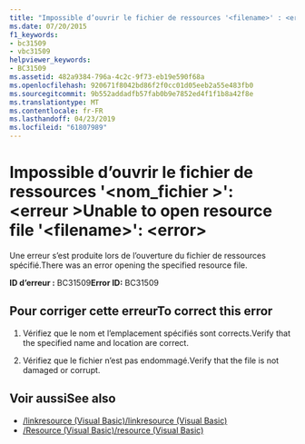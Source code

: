 ```yaml
---
title: "Impossible d’ouvrir le fichier de ressources '<filename>' : <error>"
ms.date: 07/20/2015
f1_keywords:
- bc31509
- vbc31509
helpviewer_keywords:
- BC31509
ms.assetid: 482a9384-796a-4c2c-9f73-eb19e590f68a
ms.openlocfilehash: 920671f8042bd86f2f0cc01d05eeb2a55e483fb0
ms.sourcegitcommit: 9b552addadfb57fab0b9e7852ed4f1f1b8a42f8e
ms.translationtype: MT
ms.contentlocale: fr-FR
ms.lasthandoff: 04/23/2019
ms.locfileid: "61807989"
---
```

# <a name="unable-to-open-resource-file-filename-error"></a><span data-ttu-id="44d37-102">Impossible d’ouvrir le fichier de ressources '\<nom_fichier >': \<erreur ></span><span class="sxs-lookup"><span data-stu-id="44d37-102">Unable to open resource file '\<filename>': \<error></span></span>
<span data-ttu-id="44d37-103">Une erreur s’est produite lors de l’ouverture du fichier de ressources spécifié.</span><span class="sxs-lookup"><span data-stu-id="44d37-103">There was an error opening the specified resource file.</span></span>  
  
 <span data-ttu-id="44d37-104">**ID d’erreur :** BC31509</span><span class="sxs-lookup"><span data-stu-id="44d37-104">**Error ID:** BC31509</span></span>  
  
## <a name="to-correct-this-error"></a><span data-ttu-id="44d37-105">Pour corriger cette erreur</span><span class="sxs-lookup"><span data-stu-id="44d37-105">To correct this error</span></span>  
  
1. <span data-ttu-id="44d37-106">Vérifiez que le nom et l’emplacement spécifiés sont corrects.</span><span class="sxs-lookup"><span data-stu-id="44d37-106">Verify that the specified name and location are correct.</span></span>  
  
2. <span data-ttu-id="44d37-107">Vérifiez que le fichier n’est pas endommagé.</span><span class="sxs-lookup"><span data-stu-id="44d37-107">Verify that the file is not damaged or corrupt.</span></span>  
  
## <a name="see-also"></a><span data-ttu-id="44d37-108">Voir aussi</span><span class="sxs-lookup"><span data-stu-id="44d37-108">See also</span></span>

- [<span data-ttu-id="44d37-109">/linkresource (Visual Basic)</span><span class="sxs-lookup"><span data-stu-id="44d37-109">/linkresource (Visual Basic)</span></span>](../../visual-basic/reference/command-line-compiler/linkresource.md)
- [<span data-ttu-id="44d37-110">/Resource (Visual Basic)</span><span class="sxs-lookup"><span data-stu-id="44d37-110">/resource (Visual Basic)</span></span>](../../visual-basic/reference/command-line-compiler/resource.md)
